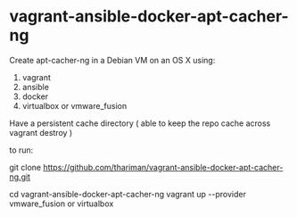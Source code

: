 # vagrant-ansible-docker-apt-cacher-ng

Create apt-cacher-ng in a Debian VM on an OS X using:

  1. vagrant
  2. ansible
  3. docker
  4. virtualbox or vmware_fusion

Have a persistent cache directory ( able to keep the repo cache across vagrant destroy )

to run:

git clone https://github.com/thariman/vagrant-ansible-docker-apt-cacher-ng.git

cd vagrant-ansible-docker-apt-cacher-ng
vagrant up --provider vmware_fusion or virtualbox
